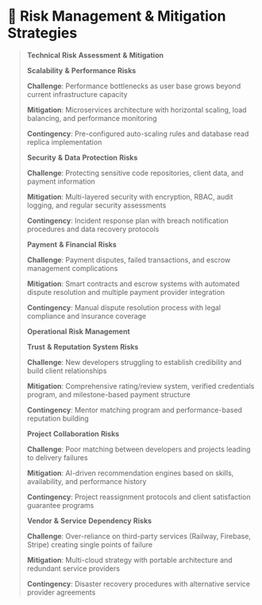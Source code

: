 # 🚨 Risk Management & Mitigation Strategies



> **Technical** **Risk** **Assessment** **&** **Mitigation**
>
> **Scalability** **&** **Performance** **Risks**
>
> **Challenge**: Performance bottlenecks as user base grows beyond current infrastructure capacity
>
> **Mitigation**: Microservices architecture with horizontal scaling, load balancing, and performance monitoring
>
> **Contingency**: Pre-configured auto-scaling rules and database read replica implementation
>
> **Security** **&** **Data** **Protection** **Risks**
>
> **Challenge**: Protecting sensitive code repositories, client data, and payment information
>
> **Mitigation**: Multi-layered security with encryption, RBAC, audit logging, and regular security assessments
>
> **Contingency**: Incident response plan with breach notification procedures and data recovery protocols
>
> **Payment** **&** **Financial** **Risks**
>
> **Challenge**: Payment disputes, failed transactions, and escrow management complications
>
> **Mitigation**: Smart contracts and escrow systems with automated dispute resolution and multiple payment provider integration
>
> **Contingency**: Manual dispute resolution process with legal compliance and insurance coverage
>
> **Operational** **Risk** **Management**
>
> **Trust** **&** **Reputation** **System** **Risks**
>
> **Challenge**: New developers struggling to establish credibility and build client relationships
>
> **Mitigation**: Comprehensive rating/review system, verified credentials program, and milestone-based payment structure
>
> **Contingency**: Mentor matching program and performance-based reputation building
>
> **Project** **Collaboration** **Risks**
>
> **Challenge**: Poor matching between developers and projects leading to delivery failures
>
> **Mitigation**: AI-driven recommendation engines based on skills, availability, and performance history
>
> **Contingency**: Project reassignment protocols and client satisfaction guarantee programs
>
> **Vendor** **&** **Service** **Dependency** **Risks**
>
> **Challenge**: Over-reliance on third-party services (Railway, Firebase, Stripe) creating single points of failure
>
> **Mitigation**: Multi-cloud strategy with portable architecture and redundant service providers
>
> **Contingency**: Disaster recovery procedures with alternative service provider agreements
